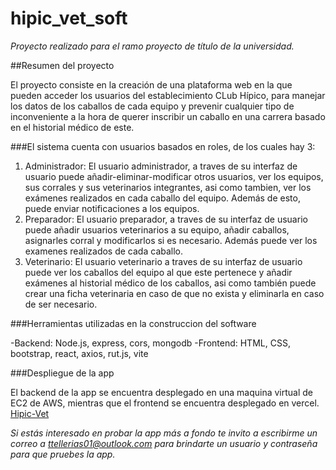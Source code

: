 # hipic_vet_soft

*Proyecto realizado para el ramo proyecto de título de la universidad.*

##Resumen del proyecto

El proyecto consiste en la creación de una plataforma web en la que pueden acceder los usuarios del establecimiento CLub Hípico, para manejar los datos de los caballos de cada equipo y prevenir cualquier tipo de inconveniente a la hora de querer inscribir un caballo en una carrera basado en el historial médico de este.

###El sistema cuenta con usuarios basados en roles, de los cuales hay 3:

1. Administrador:
El usuario administrador, a traves de su interfaz de usuario puede añadir-eliminar-modificar otros usuarios, ver los equipos, sus corrales y sus veterinarios integrantes, asi como tambien, ver los exámenes realizados en cada caballo del equipo. Además de esto, puede enviar notificaciones a los equipos.
2. Preparador:
El usuario preparador, a traves de su interfaz de usuario puede añadir usuarios veterinarios a su equipo, añadir caballos, asignarles corral y modificarlos si es necesario. Además puede ver los examenes realizados de cada caballo.
3. Veterinario:
El usuario veterinario a traves de su interfaz de usuario puede ver los caballos del equipo al que este pertenece y añadir exámenes al historial médico de los caballos, asi como también puede crear una ficha veterinaria en caso de que no exista y eliminarla en caso de ser necesario.

###Herramientas utilizadas en la construccion del software

-Backend:
Node.js, express, cors, mongodb
-Frontend:
HTML, CSS, bootstrap, react, axios, rut.js, vite

###Despliegue de la app

El backend de la app se encuentra desplegado en una maquina virtual de EC2 de AWS, mientras que el frontend se encuentra desplegado en vercel.
[Hipic-Vet](https://hipic-vet.vercel.app/)

*Si estás interesado en probar la app más a fondo te invito a escribirme un correo a ttellerias01@outlook.com para brindarte un usuario y contraseña para que pruebes la app.*
